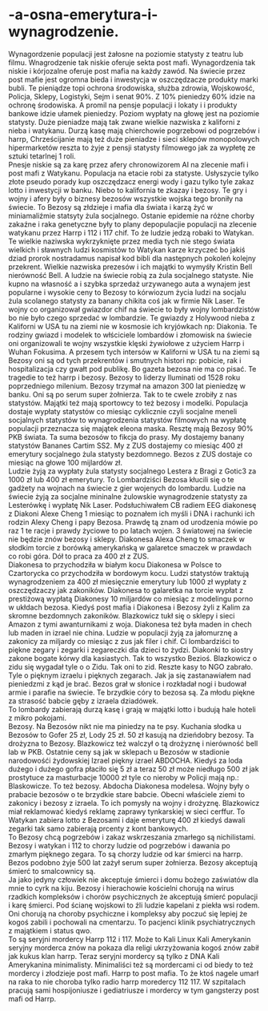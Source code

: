 # -a-osna-emerytura-i-wynagrodzenie.
Wynagordzenie populacji jest żałosne na poziomie statysty z teatru lub filmu. Wnagrodzenie tak niskie oferuje sekta post mafi. Wynagordzenia tak niskie i kórjozalne oferuje post mafia na każdy zawód. Na świecie przez post mafie jest ogromna bieda i inwestycja w oszczędzacze produkty marki bubli. 
Te pieniądze topi ochrona środowiska, służba zdrowia, Wojskowość, Policja, Sklepy, Logistyki, Sejm i senat 90%. Z 10% pieniedzy 60% idzie na ochronę środowiska. A promil na pensje populacji i lokaty i i produkty bankowe idzie ułamek pieniedzy. Poziom wypłaty na głowę jest na poziomie statysty. Duże pieniadze mają tak zwane wielkie nazwiska z kaliforni z nieba i watykanu. Durzą kasę mają chierchowie pogrzebowi od pogrzebów i harrp, Chrześcijanie mają też duże pieniadze i sieci sklepów monopolowych hipermarketów reszta to żyje z pensji statysty filmowego jak za wypłetę ze sztuki tetarlnej 1 roli.  
Pnesje niskie są za karę przez afery chronowizorem AI na zlecenie mafi i post mafi z Watykanu. 
Populacja na etacie robi za statyste. Usłyszycie tylko złote pseudo porady kup oszczędzacz energi wody i gazu tylko tyle zakaz lotto i inwestycji w banku.  Niebo to kalifornia te zkazay i bezosy. Te gry i wojny i afery były o biznesy bezosów wszystkie wojska tego broniły na świecie. To Bezosy są złdzieje i mafia dla świata i karzą żyć w miniamaliźmie statsyty żula socjalnego. 
Ostanie epidemie na różne chorby zakaźne i raka genetyczne były to plany depopulacjie populacji na zlecenie watykanu przez Harrp i 112 i 117 chif. 
To że ludzie jedzą robaki to Watykan. 
Te wielkie naziwska wykrzyknięte przez media tych nie stego świata wielkich i sławnych ludzi kosmistów to Watykan karze krzyczeć bo jakiś dziad prorok nostradamus napisał kod bibli dla następnych pokoleń kolejny przekrent. Wielkie nazwiska prezesów i ich majątki to wymyśły Kristin Bell nierówność Bell. A ludzie na świecie robią za żula socjalnego statyste. 
Nie kupno na własność a i szybka sprzedaż urzywanego auta a wynajem jest popularne i wysokie ceny to Bezosy to kórwiozum życia ludzi na socjalu żula scolanego statysty za banany chikita coś jak w firmie Nik Laser. 
Te wojny co organizował gwiazdor chif na świecie to były wojny lombardzistów bo nie było czego sprzedać w lombardzie. Te gwiazdy z Holywood nieba z Kaliforni w USA tu na ziemi nie w kosmosie ich kryjówkach np: Diakonia. Te rodziny gwiazd i modelek to włściciele lombardów i złomowisk na świecie oni organizowali te wojny wszystkie klęski żywiołowe z użyciem Harrp i Wuhan Fokusima. A przesem tych intersów w Kaliforni w USA tu na ziemi są Bezosy oni są od tych przekrentów i smutnych histori np: pobicie, rak i hospitalizacja czy gwałt pod publikę. Bo gazeta bezosa nie ma co pisać. Te tragedie to też harrp i bezosy. Bezosy to liderzy Iluminati od 1528 roku poprzedniego milenium. Bezosy trzymał na amazon 300 lat pieniedzę w banku. Oni są po serum super żołnierza. Tak to te cwele zrobiły z nas statystów. 
Majątki też mają sportowcy to też bezosy i modelki. Populacja dostaje wypłaty statystów co miesiąc cyklicznie czyli socjalne meneli socjalnych statystów to wynagrodzenia statystów filmowych na wypłatę populacji przeznacza się majątek eleona maska. Resztę mają Bezosy 90% PKB świata. Ta suma bezosów to fikcja do prasy. My dostajemy banany statystów Bananes Cartim SS2. My z ZUS dostajemy co miesiąc 400 zł emerytury socjalnego żula statysty bezdomnego. Bezos z ZUS dostaje co miesiąc na głowe 100 mijlardów zł.  
Ludzie żyją za wypłaty żula statysty socjalnego Lestera z Bragi z Gotic3 za 1000 zł lub 400 zł emerytury. 
To Lombardziści Bezosa kłucili się o te gadżety na wojnach na świecie z gier wojenych do lombardu. Ludzie na świecie żyją za socjalne mininalne żulowskie wynagrodzenie statysty za Lesterówkę i wypłatę Nik Laser. 
Podsłuchiwałem CB radiem EEG diakonesę z Diakoni Alexe Cheng 1 miesiąc to poznałem ich myśli i DNA i rachunki ich rodzin Alexy Cheng i papy Bezosa. 
Prawdę tą znam od urodzenia mówie po raz 1 te racje i prawdy życiowe to po latach wojen. 3 światowej na świecie nie będzie znów bezosy i sklepy. Diakonesa Alexa Cheng to smaczek w słodkim torcie z borówką amerykańską w galaretce smaczek w prawdach co robi góra. Dół to praca za 400 zł z ZUS.  
Diakonesa to przychodziła w białym kocu Diakonesa w Polsce to Czartorycka co przychodziła w bordowym kocu. 
Ludzi statystów traktują wynagrodzeniem za 400 zł miesięcznie emerytury lub 1000 zł wypłaty z oszczędzaczy jak zakoników. 
Diakonesa to galaretka na torcie wypłat z prestiżową wypłatą Diakonesy 10 miljardów co miesiąc z modelingu porno w ukłdach bezosa. 
Kiedyś post mafia i Diakonesa i Bezosy żyli z Kalim za skromne bezdomnych zakoników. 
Blazkowicz tukł się o sklepy i sieci Amazon z tymi awanturnikami z woja. 
Diakonesa też była maden in chech lub maden in izrael nie china. 
Ludzie w populacji żyją za jałomurznę a zakonicy za miljardy co miesiąc z zus jak filer i chif. 
Ci lombardziści to piękne zegary i zegarki i zegareczki dla dzieci to żydzi. Diakonki to siostry zakone bogate kórwy dla kasiastych. 
Tak to wszystko Bezioś.
Blazkowicz o zidu się wygadał tyle o o Zidu. Tak oni to zid. 
Reszte kasy to NGO zabrało. 
Tyle o pięknym izraelu i pięknych zegarach. 
Jak ja się zastanawiałem nad pieniedzmi z kąd je brać. Bezos grał w słonice i rozkładał nogi i budował armie i parafie na świecie. Te brzydkie córy to bezosa są. Za młodu piękne za strasość babcie gęby z izraela dziadówek.  
To lombardy zabierają durzą kasę i grają w majątki lotto i budują hale hoteli z mikro pokojami.  
Bezosy. 
Na Bezosów nikt nie ma piniedzy na te psy. Kuchania słodka u Bezosów to Gofer 25 zł, Lody 25 zł. 50 zł kasują na dzieńdobry bezosy. Ta drożyzna to Bezosy. Blazkowicz też walczył o tą drożyznę i nierówność bell lab w PKB. 
Ostatnie ceny są jak w sklepach u Bezosów w stadionie narodowośći żydowskiej Izrael piękny izrael ABDOCHA. Kiedyś za loda dużego i dużego gofra płaciło się 5 zł a teraz 50 zł może niedługo 500 zł jak prostytuce za masturbacje 10000 zł tyle co nieroby w Policji mają np.: Blaskowicze.  To też bezosy. 
Abdocha Diakonesa modelesa. 
Wojny były o prabacie bezosów o te brzydkie stare babcie. 
Obecni właściele ziemi to zakonicy i bezosy  z izraela. To ich pomysły na wojny i drożyznę. Blazkowicz miał reklamować kiedyś reklamę zaprawy tynkarskiej w sieci cerffur. 
To Watykan zabiera lotto z Bezosami i daje emeryturę 400 zł kiedyś dawali zegarki tak samo zabierają prcenty z kont bankowych.  
To Bezosy chcą pogrzebów i zakaz wskrzeszania zmarłego są nichilistami. 
Bezosy i watykan i 112 to chorzy ludzie od pogrzebów i dawania po zmarłym pięknego zegara. To są chorzy ludzie od kar śmierci na harrp. Bezos podobno żyje 500 lat zażył serum super żołnierza. Bezosy akceptują śmierć to smalcownicy są.  
Ja jako jedyny człowiek nie akceptuje śmierci i domu bożego zaświatów dla mnie to cyrk na kiju. 
Bezosy i hierachowie kościelni chorują na wirus rzadkich kompleksów i chorów psychicznych że akceptują śmierć populacji i karę śmierci. Pod ścianę wojskowi to źli ludzie kapelani z piekła wsi rodem. Oni chorują na choroby psychiczne i kompleksy aby poczuć się lepiej że kogoś zabili i pochowali na cmentarzu. To pacjenci klinik psychiatrycznych z majątkiem i status qwo.  
To są seryjni mordercy Harrp 112 i 117. 
Może to Kali Linux Kali Amerykanin seryjny morderca znów na pokaza dla religi ukrzyżowania kogoś znów zabił jak kukus klan harrp. Teraz seryjni mordercy są tylko z DNA Kali Amerykanina minimalisty. Minimaliści też są mordercami ci od biedy to też mordercy i złodzieje post mafi. Harrp to post mafia. To że ktoś nagele umarł na raka to nie choroba tylko radio harrp moredercy 112 117. W szpitalach pracują sami hospijoniusze i gediatriusze i mordercy w tym gangsterzy post mafi od Harrp.   
